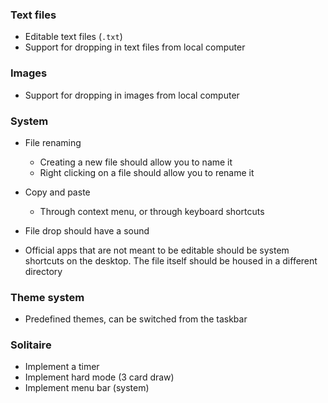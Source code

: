 ### Text files

- Editable text files (`.txt`)
- Support for dropping in text files from local computer

### Images

- Support for dropping in images from local computer

### System

- File renaming

  - Creating a new file should allow you to name it
  - Right clicking on a file should allow you to rename it

- Copy and paste

  - Through context menu, or through keyboard shortcuts

- File drop should have a sound

- Official apps that are not meant to be editable should be system shortcuts
  on the desktop. The file itself should be housed in a different directory

### Theme system

- Predefined themes, can be switched from the taskbar

### Solitaire

- Implement a timer
- Implement hard mode (3 card draw)
- Implement menu bar (system)

